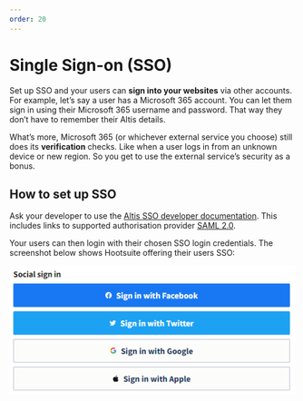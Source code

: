 ```yaml
---
order: 20
---
```


# Single Sign-on (SSO)

Set up SSO and your users can **sign into your websites** via other accounts. For example, let’s say a user has a Microsoft 365 account. You can let them sign in using their Microsoft 365 username and password. That way they don’t have to remember their Altis details. 

What’s more, Microsoft 365 (or whichever external service you choose) still does its **verification** checks. Like when a user logs in from an unknown device or new region. So you get to use the external service’s security as a bonus.

## How to set up SSO

Ask your developer to use the [Altis SSO developer documentation](https://docs.altis-dxp.com/sso/). This includes links to supported authorisation provider [SAML 2.0](https://docs.altis-dxp.com/sso/saml-2-0/).

Your users can then login with their chosen SSO login credentials. The screenshot below shows Hootsuite offering their users SSO:

![](../assets/sso-image1.png)
